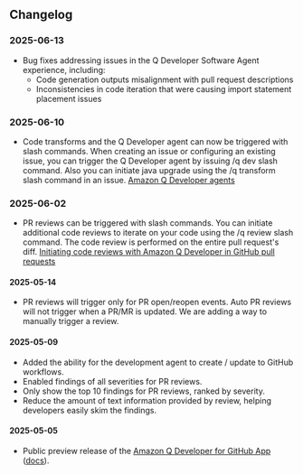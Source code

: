 ## Changelog

### 2025-06-13
* Bug fixes addressing issues in the Q Developer Software Agent experience, including:
  - Code generation outputs misalignment with pull request descriptions
  - Inconsistencies in code iteration that were causing import statement placement issues

### 2025-06-10
* Code transforms and the Q Developer agent can now be triggered with slash commands. When creating an issue or configuring an existing issue, you can trigger the Q Developer agent by issuing /q dev slash command. Also you can initiate java upgrade using the /q transform slash command in an issue. [Amazon Q Developer agents](https://docs.aws.amazon.com/amazonq/latest/qdeveloper-ug/amazon-q-for-github.html#github-agents)

### 2025-06-02
* PR reviews can be triggered with slash commands. You can initiate additional code reviews to iterate on your code using the /q review slash command. The code review is performed on the entire pull request's diff. [Initiating code reviews with Amazon Q Developer in GitHub pull requests](https://docs.aws.amazon.com/amazonq/latest/qdeveloper-ug/github-code-reviews.html)

#### 2025-05-14
* PR reviews will trigger only for PR open/reopen events. Auto PR reviews will not trigger when a PR/MR is updated. We are adding a way to manually trigger a review.

#### 2025-05-09

* Added the ability for the development agent to create / update to GitHub workflows.
* Enabled findings of all severities for PR reviews.
* Only show the top 10 findings for PR reviews, ranked by severity.
* Reduce the amount of text information provided by review, helping developers easily skim the findings.

#### 2025-05-05

* Public preview release of the [Amazon Q Developer for GitHub App](https://github.com/apps/amazon-q-developer) ([docs](https://docs.aws.amazon.com/amazonq/latest/qdeveloper-ug/amazon-q-for-github.html)).
